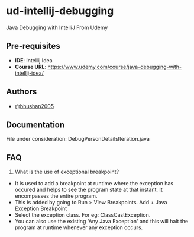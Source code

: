 # ud-intellij-debugging
Java Debugging with IntelliJ From Udemy
## Pre-requisites

- **IDE**: Intellij Idea
- **Course URL**: https://www.udemy.com/course/java-debugging-with-intellij-idea/


## Authors

- [@bhushan2005](https://www.github.com/bhushan2005)


## Documentation

File under consideration: DebugPersonDetailsIteration.java



## FAQ

1. What is the use of exceptional breakpoint?
- It is used to add a breakpoint at runtime where the exception has occured and helps to see the 
program state at that instant. It encompasses the entire program.
- This is added by going to Run > View Breakpoints. Add + Java Exception Breakpoint
- Select the exception class. For eg: ClassCastException.
- You can also use the existing 'Any Java Exception' and this will halt the program at runtime
whenever any exception occurs.